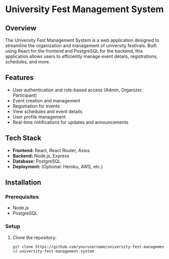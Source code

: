 # University Fest Management System

## Overview

The University Fest Management System is a web application designed to streamline the organization and management of university festivals. Built using React for the frontend and PostgreSQL for the backend, this application allows users to efficiently manage event details, registrations, schedules, and more.

## Features

- User authentication and role-based access (Admin, Organizer, Participant)
- Event creation and management
- Registration for events
- View schedules and event details
- User profile management
- Real-time notifications for updates and announcements

## Tech Stack

- **Frontend:** React, React Router, Axios
- **Backend:** Node.js, Express
- **Database:** PostgreSQL
- **Deployment:** (Optional: Heroku, AWS, etc.)

## Installation

### Prerequisites

- Node.js
- PostgreSQL

### Setup

1. Clone the repository:

   ```bash
   git clone https://github.com/yourusername/university-fest-management-system.git
   cd university-fest-management-system
